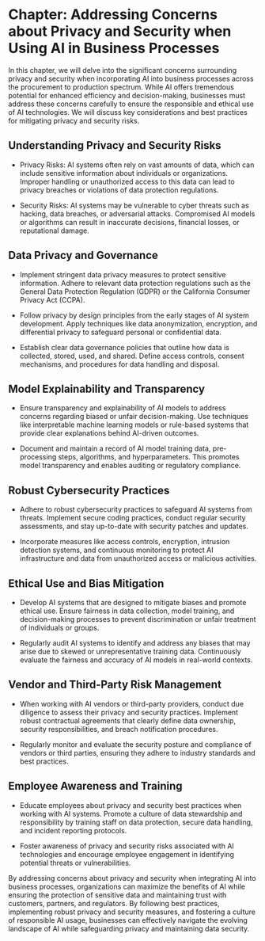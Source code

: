 Chapter: Addressing Concerns about Privacy and Security when Using AI in Business Processes
===========================================================================================

In this chapter, we will delve into the significant concerns surrounding privacy and security when incorporating AI into business processes across the procurement to production spectrum. While AI offers tremendous potential for enhanced efficiency and decision-making, businesses must address these concerns carefully to ensure the responsible and ethical use of AI technologies. We will discuss key considerations and best practices for mitigating privacy and security risks.

Understanding Privacy and Security Risks
----------------------------------------

* Privacy Risks: AI systems often rely on vast amounts of data, which can include sensitive information about individuals or organizations. Improper handling or unauthorized access to this data can lead to privacy breaches or violations of data protection regulations.

* Security Risks: AI systems may be vulnerable to cyber threats such as hacking, data breaches, or adversarial attacks. Compromised AI models or algorithms can result in inaccurate decisions, financial losses, or reputational damage.

Data Privacy and Governance
---------------------------

* Implement stringent data privacy measures to protect sensitive information. Adhere to relevant data protection regulations such as the General Data Protection Regulation (GDPR) or the California Consumer Privacy Act (CCPA).

* Follow privacy by design principles from the early stages of AI system development. Apply techniques like data anonymization, encryption, and differential privacy to safeguard personal or confidential data.

* Establish clear data governance policies that outline how data is collected, stored, used, and shared. Define access controls, consent mechanisms, and procedures for data handling and disposal.

Model Explainability and Transparency
-------------------------------------

* Ensure transparency and explainability of AI models to address concerns regarding biased or unfair decision-making. Use techniques like interpretable machine learning models or rule-based systems that provide clear explanations behind AI-driven outcomes.

* Document and maintain a record of AI model training data, pre-processing steps, algorithms, and hyperparameters. This promotes model transparency and enables auditing or regulatory compliance.

Robust Cybersecurity Practices
------------------------------

* Adhere to robust cybersecurity practices to safeguard AI systems from threats. Implement secure coding practices, conduct regular security assessments, and stay up-to-date with security patches and updates.

* Incorporate measures like access controls, encryption, intrusion detection systems, and continuous monitoring to protect AI infrastructure and data from unauthorized access or malicious activities.

Ethical Use and Bias Mitigation
-------------------------------

* Develop AI systems that are designed to mitigate biases and promote ethical use. Ensure fairness in data collection, model training, and decision-making processes to prevent discrimination or unfair treatment of individuals or groups.

* Regularly audit AI systems to identify and address any biases that may arise due to skewed or unrepresentative training data. Continuously evaluate the fairness and accuracy of AI models in real-world contexts.

Vendor and Third-Party Risk Management
--------------------------------------

* When working with AI vendors or third-party providers, conduct due diligence to assess their privacy and security practices. Implement robust contractual agreements that clearly define data ownership, security responsibilities, and breach notification procedures.

* Regularly monitor and evaluate the security posture and compliance of vendors or third parties, ensuring they adhere to industry standards and best practices.

Employee Awareness and Training
-------------------------------

* Educate employees about privacy and security best practices when working with AI systems. Promote a culture of data stewardship and responsibility by training staff on data protection, secure data handling, and incident reporting protocols.

* Foster awareness of privacy and security risks associated with AI technologies and encourage employee engagement in identifying potential threats or vulnerabilities.

By addressing concerns about privacy and security when integrating AI into business processes, organizations can maximize the benefits of AI while ensuring the protection of sensitive data and maintaining trust with customers, partners, and regulators. By following best practices, implementing robust privacy and security measures, and fostering a culture of responsible AI usage, businesses can effectively navigate the evolving landscape of AI while safeguarding privacy and maintaining data security.
